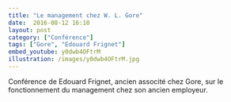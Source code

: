```yaml
---
title: "Le management chez W. L. Gore"
date:  2016-08-12 16:10
layout: post
category: ["Conférence"]
tags: ["Gore", "Edouard Frignet"]
embed_youtube: y0dwb4OFtrM
illustration: /images/y0dwb4OFtrM.jpg
---
```


Conférence de Edouard Frignet, ancien associté chez Gore, sur le fonctionnement du management chez son ancien employeur. 
